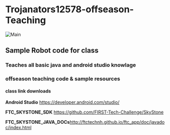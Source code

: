 # Trojanators12578-offseason-Teaching 
![Main](https://www.firstinspires.org/sites/default/files/uploads/rightimage/skystone-web-promo_0.png)
## Sample Robot code for class 
### Teaches all basic java and android studio knowlage  
### offseason teaching code & sample resources 
#### class link downloads 
**Android Studio** https://developer.android.com/studio/

**FTC_SKYSTONE_SDK** https://github.com/FIRST-Tech-Challenge/SkyStone

**FTC_SKYSTONE_JAVA_DOCs**http://ftctechnh.github.io/ftc_app/doc/javadoc/index.html
   
